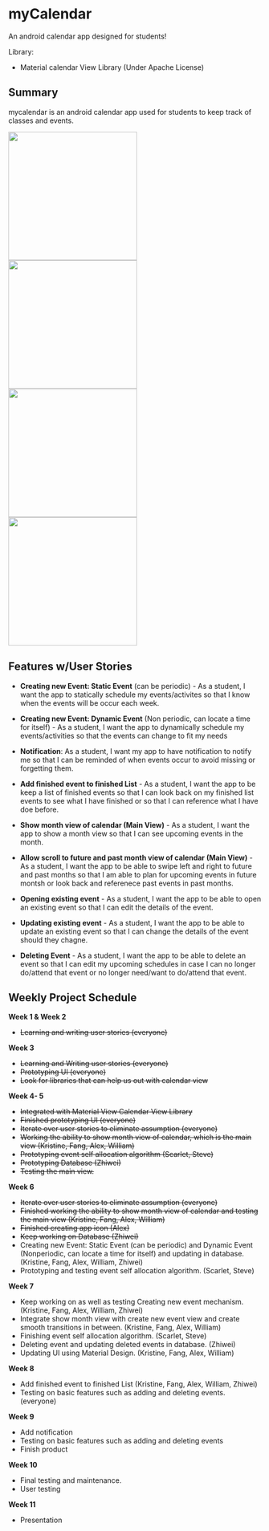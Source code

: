 # myCalendar
An android calendar app designed for students!

Library:
* Material calendar View Library (Under Apache License)



Summary
--------------
mycalendar is an android calendar app used for students to keep track of classes and events.

<img src="https://raw.githubusercontent.com/ucsdCSE110wi16/CSE110W240T9/master/Icons/ic_calender_finished.png" align="center" height="256" width="256" >

<img src="https://github.com/ucsdCSE110wi16/CSE110W240T9/blob/master/Icons/screenShot1.png" align="center" height="256" width="256" >

<img src="https://raw.githubusercontent.com/ucsdCSE110wi16/CSE110W240T9/master/Icons/material_1.png" align="center" height= auto width="256" >

<img src="https://raw.githubusercontent.com/ucsdCSE110wi16/CSE110W240T9/master/Icons/material_2.png" align="center" height=auto width="256" >

Features w/User Stories
--------------
* __Creating new Event: Static Event__ (can be periodic) - As a student, I want the app to statically schedule my events/activites so that I know when the events will be occur each week.

* __Creating new Event: Dynamic Event__ (Non periodic, can locate a time for itself) - As a student, I want the app to dynamically schedule my events/activities so that the events can change to fit my needs

* __Notification__: As a student, I want my app to have notification to notify me so that I can be reminded of when events occur to avoid missing or forgetting them.

* __Add finished event to finished List__ - As a student, I want the app to be keep a list of finished events so that I can look back on my finished list events to see what I have finished or so that I can reference what I have doe before.

* __Show month view of calendar (Main View)__ - As a student, I want the app to show a month view so that I can see upcoming events in the month.

* __Allow scroll to future and past month view of calendar (Main View)__ - As a student, I want the app to be able to swipe left and right to future and past months so that I am able to plan for upcoming events in future montsh or look back and referenece past events in past months.

* __Opening existing event__ - As a student, I want the app to be able to open an existing event so that I can edit the details of the event.

* __Updating existing event__ - As a student, I want the app to be able to update an existing event so that I can change the details of the event should they chagne.

* __Deleting Event__ - As a student, I want the app to be able to delete an event so that I can edit my upcoming schedules in case I can no longer do/attend that event or no longer need/want to do/attend that event.



Weekly Project Schedule
--------------
__Week 1 & Week 2__
* ~~Learning and writing user stories (everyone)~~

__Week 3__
* ~~Learning and Writing user stories (everyone)~~
* ~~Prototyping UI (everyone)~~
* ~~Look for libraries that can help us out with calendar view~~

__Week 4- 5__
* ~~Integrated with Material View Calendar View Library~~
* ~~Finished prototyping UI (everyone)~~
* ~~Iterate over user stories to eliminate assumption (everyone)~~
* ~~Working the ability to show month view of calendar, which is the main view (Kristine, Fang, Alex, William)~~
* ~~Prototyping event self allocation algorithm (Scarlet, Steve)~~
* ~~Prototyping Database (Zhiwei)~~
* ~~Testing the main view.~~

__Week 6__
* ~~Iterate over user stories to eliminate assumption (everyone)~~
* ~~Finished working the ability to show month view of calendar and testing the main view (Kristine, Fang, Alex, William)~~
* ~~Finished creating app icon (Alex)~~
* ~~Keep working on Database (Zhiwei)~~
* Creating new Event: Static Event (can be periodic) and Dynamic Event (Nonperiodic, can locate a time for itself) and updating in database. (Kristine, Fang, Alex, William, Zhiwei)
* Prototyping and testing event self allocation algorithm. (Scarlet, Steve)


__Week 7__
* Keep working on as well as testing Creating new event mechanism. (Kristine, Fang, Alex, William, Zhiwei)
* Integrate show month view with create new event view and create smooth transitions in between. (Kristine, Fang, Alex, William)
* Finishing event self allocation algorithm. (Scarlet, Steve)
* Deleting event and updating deleted events in database. (Zhiwei)
* Updating UI using Material Design. (Kristine, Fang, Alex, William)

__Week 8__
* Add finished event to finished List (Kristine, Fang, Alex, William, Zhiwei)
* Testing on basic features such as adding and deleting events. (everyone)

__Week 9__  
* Add notification
* Testing on basic features such as adding and deleting events
* Finish product

__Week 10__ 
* Final testing and maintenance.
* User testing

__Week 11__
* Presentation
